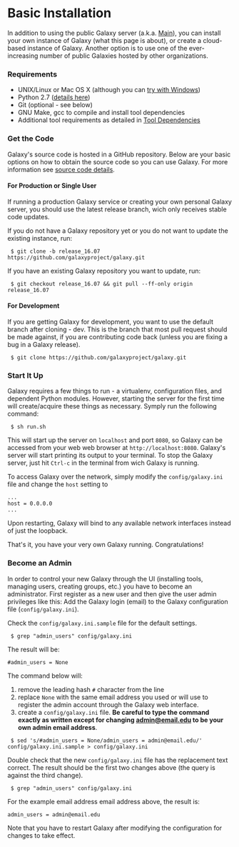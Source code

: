 # Basic Installation

In addition to using the public Galaxy server (a.k.a. [Main](https://wiki.galaxyproject.org/Main)), you can install your own instance of Galaxy (what this page is about), or create a cloud-based instance of Galaxy. Another option is to use one of the ever-increasing number of public Galaxies hosted by other organizations.

### Requirements

 * UNIX/Linux or Mac OS X (although you can [try with Windows](https://wiki.galaxyproject.org/Admin/Config/Windows))
 * Python 2.7 ([details here](https://wiki.galaxyproject.org/Admin/Python))
 * Git (optional - see below)
 * GNU Make, gcc to compile and install tool dependencies
 * Additional tool requirements as detailed in [Tool Dependencies](https://wiki.galaxyproject.org/Admin/Tools/ToolDependencies)

### Get the Code

Galaxy's source code is hosted in a GitHub repository. Below are your basic options on how to obtain the source code so you can use Galaxy. For more information see [source code details](https://wiki.galaxyproject.org/Develop/SourceCode).

#### For Production or Single User

If running a production Galaxy service or creating your own personal Galaxy server, you should use the latest release branch, wich only receives stable code updates.

If you do not have a Galaxy repository yet or you do not want to update the existing instance, run:

```
 $ git clone -b release_16.07 https://github.com/galaxyproject/galaxy.git
```

If you have an existing Galaxy repository you want to update, run:

```
 $ git checkout release_16.07 && git pull --ff-only origin release_16.07
```

#### For Development

If you are getting Galaxy for development, you want to use the default branch after cloning - dev. This is the branch that most pull request should be made against, if you are contributing code back (unless you are fixing a bug in a Galaxy release).

```
 $ git clone https://github.com/galaxyproject/galaxy.git
```

### Start It Up

Galaxy requires a few things to run - a virtualenv, configuration files, and dependent Python modules. However, starting the server for the first time will create/acquire these things as necessary. Symply run the following command:

```
 $ sh run.sh
```

This will start up the server on ```localhost``` and port ```8080```, so Galaxy can be accessed from your web web browser at ```http://localhost:8080```. Galaxy's server will start printing its output to your terminal. To stop the Galaxy server, just hit ```Ctrl-c``` in the terminal from wich Galaxy is running.

To access Galaxy over the network, simply modify the ```config/galaxy.ini``` file and change the ```host``` setting to

```
...
host = 0.0.0.0
...
```

Upon restarting, Galaxy will bind to any available network interfaces instead of just the loopback.

That's it, you have your very own Galaxy running. Congratulations!

### Become an Admin

In order to control your new Galaxy through the UI (installing tools, managing users, creating groups, etc.) you have to become an administrator. First register as a new user and then give the user admin privileges like this: Add the Galaxy login (email) to the Galaxy configuration file (```config/galaxy.ini```).

Check the ```config/galaxy.ini.sample``` file for the default settings.

```
 $ grep "admin_users" config/galaxy.ini
```

The result will be:

```
#admin_users = None
```

The command below will:

 1. remove the leading hash ```#``` character from the line
 2. replace ```None``` with the same email address you used or will use to register the admin account through the Galaxy web interface.
 3. create a ```config/galaxy.ini``` file. __Be careful to type the command exactly as written except for changing admin@email.edu to be your own admin email address__.

```
 $ sed 's/#admin_users = None/admin_users = admin@email.edu/' config/galaxy.ini.sample > config/galaxy.ini
```

Double check that the new ```config/galaxy.ini``` file has the replacement text correct. The result should be the first two changes above (the query is against the third change).

```
 $ grep "admin_users" config/galaxy.ini
```

For the example email address email address above, the result is:

```
admin_users = admin@email.edu
```

Note that you have to restart Galaxy after modifying the configuration for changes to take effect.
